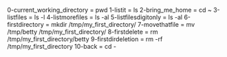 0-current_working_directory = pwd
1-listit = ls
2-bring_me_home = cd ~
3-listfiles = ls -l
4-listmorefiles = ls -al
5-listfilesdigitonly = ls -al
6-firstdirectory = mkdir /tmp/my_first_directory/
7-movethatfile = mv /tmp/betty /tmp/my_first_directory/
8-firstdelete = rm /tmp/my_first_directory/betty
9-firstdirdeletion = rm -rf /tmp/my_first_directory
10-back = cd -
